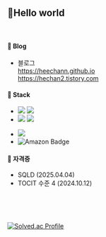 ## 👋Hello world

<br>

#### 📌 Blog

- 블로그<br>
  https://heechann.github.io <br>
  https://hechan2.tistory.com


#### 📌 Stack
<!--자바-->
- <img src="https://img.shields.io/badge/JAVA-007396?style=flat-square&logo=java&logoColor=white"/>
  <img src="https://img.shields.io/badge/Python-3776AB?style=flat-square&logo=Python&logoColor=white"/>

- <img src="https://img.shields.io/badge/spring-6DB33F?style=flat-square&logo=spring&logoColor=white"/> 
  <img src="https://img.shields.io/badge/Flask-000?logo=flask&logoColor=fff&style=plastic"/>

<!--DB-->
- <img src="https://img.shields.io/badge/mysql-4479A1?style=flat-square&logo=mysql&logoColor=black" />
- ![Amazon Badge](https://img.shields.io/badge/Amazon-F90?logo=amazon&logoColor=fff&style=flat-square)

  

#### 📌 자격증
- SQLD (2025.04.04)
- TOCIT 수준 4 (2024.10.12)

<br>

<br>
<br>

[![Solved.ac Profile](http://mazassumnida.wtf/api/v2/generate_badge?boj=ahc700)](https://solved.ac/ahc700/)


<!--
**Ahnheechan/Ahnheechan** is a ✨ _special_ ✨ repository because its `README.md` (this file) appears on your GitHub profile.

Here are some ideas to get you started:

- 🔭 I’m currently working on ...
- 🌱 I’m currently learning ...
- 👯 I’m looking to collaborate on ...
- 🤔 I’m looking for help with ...
- 💬 Ask me about ...
- 📫 How to reach me: ...
- 😄 Pronouns: ...
- ⚡ Fun fact: ...
-->
